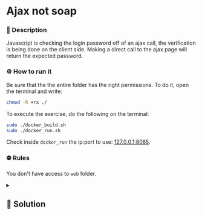 # Ajax not soap
### 📄 Description
Javascript is checking the login password off of an ajax call, the verification is being done on the client side.
Making a direct call to the ajax page will return the expected password.

### ⚙ How to run it
Be sure that the the entire folder has the right permissions.
To do it, open the terminal and write:
```bash
chmod -R +rx ./
```

To execute the exercise, do the following on the terminal:
```bash
sudo ./docker_build.sh
sudo ./docker_run.sh
```

Check inside `docker_run` the ip:port to use: [127.0.0.1:8085](127.0.0.1:8085).

### ⛔ Rules
You don't have access to `web` folder.


<details>
    <summary>
        <h2>🔑 Solution</h2>
    </summary>

Check the javascript code. There are two main functions, one that checks the username, and one that checks the password. The correct pairs of username-passwords are retrieved using a “webhooks” ajax function.

Well, since this is a client-side control, we can use the browser debugger and set two
breakpoints on the lines that clean the data variable (i.e., `data = data.replace([...])`).

We can do the same thing for the password and the flag will appear:

<h3> 🚩 Flag </h3>

```plain
flag{hj38dsjk324nkeasd9}
```
</details>